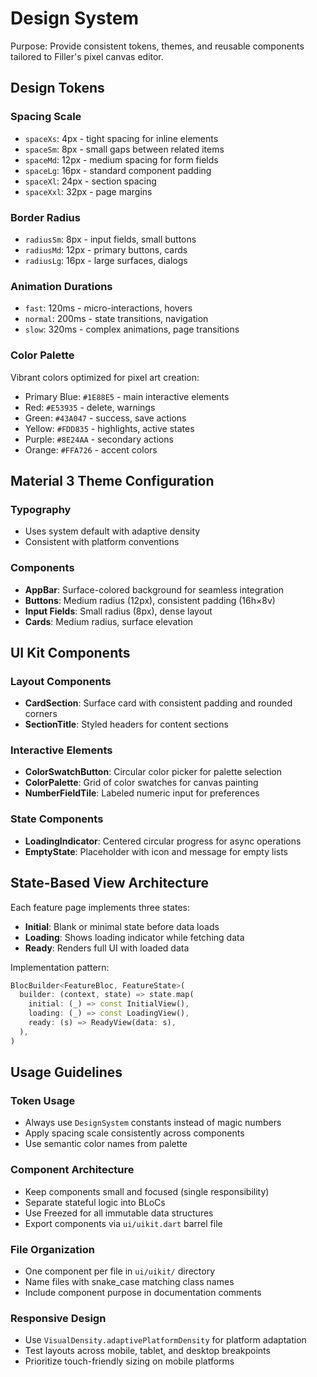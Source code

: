 # Design System

Purpose: Provide consistent tokens, themes, and reusable components tailored to Filler's pixel canvas editor.

## Design Tokens

### Spacing Scale
- `spaceXs`: 4px - tight spacing for inline elements
- `spaceSm`: 8px - small gaps between related items  
- `spaceMd`: 12px - medium spacing for form fields
- `spaceLg`: 16px - standard component padding
- `spaceXl`: 24px - section spacing
- `spaceXxl`: 32px - page margins

### Border Radius
- `radiusSm`: 8px - input fields, small buttons
- `radiusMd`: 12px - primary buttons, cards
- `radiusLg`: 16px - large surfaces, dialogs

### Animation Durations
- `fast`: 120ms - micro-interactions, hovers
- `normal`: 200ms - state transitions, navigation
- `slow`: 320ms - complex animations, page transitions

### Color Palette
Vibrant colors optimized for pixel art creation:
- Primary Blue: `#1E88E5` - main interactive elements
- Red: `#E53935` - delete, warnings  
- Green: `#43A047` - success, save actions
- Yellow: `#FDD835` - highlights, active states
- Purple: `#8E24AA` - secondary actions
- Orange: `#FFA726` - accent colors

## Material 3 Theme Configuration

### Typography
- Uses system default with adaptive density
- Consistent with platform conventions

### Components
- **AppBar**: Surface-colored background for seamless integration
- **Buttons**: Medium radius (12px), consistent padding (16h×8v)
- **Input Fields**: Small radius (8px), dense layout
- **Cards**: Medium radius, surface elevation

## UI Kit Components

### Layout Components
- **CardSection**: Surface card with consistent padding and rounded corners
- **SectionTitle**: Styled headers for content sections

### Interactive Elements  
- **ColorSwatchButton**: Circular color picker for palette selection
- **ColorPalette**: Grid of color swatches for canvas painting
- **NumberFieldTile**: Labeled numeric input for preferences

### State Components
- **LoadingIndicator**: Centered circular progress for async operations
- **EmptyState**: Placeholder with icon and message for empty lists

## State-Based View Architecture

Each feature page implements three states:
- **Initial**: Blank or minimal state before data loads
- **Loading**: Shows loading indicator while fetching data  
- **Ready**: Renders full UI with loaded data

Implementation pattern:
```dart
BlocBuilder<FeatureBloc, FeatureState>(
  builder: (context, state) => state.map(
    initial: (_) => const InitialView(),
    loading: (_) => const LoadingView(), 
    ready: (s) => ReadyView(data: s),
  ),
)
```

## Usage Guidelines

### Token Usage
- Always use `DesignSystem` constants instead of magic numbers
- Apply spacing scale consistently across components
- Use semantic color names from palette

### Component Architecture  
- Keep components small and focused (single responsibility)
- Separate stateful logic into BLoCs
- Use Freezed for all immutable data structures
- Export components via `ui/uikit.dart` barrel file

### File Organization
- One component per file in `ui/uikit/` directory
- Name files with snake_case matching class names
- Include component purpose in documentation comments

### Responsive Design
- Use `VisualDensity.adaptivePlatformDensity` for platform adaptation
- Test layouts across mobile, tablet, and desktop breakpoints
- Prioritize touch-friendly sizing on mobile platforms 
